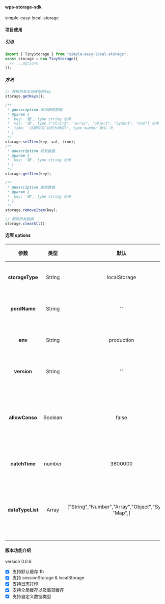 #### wps-storage-sdk

simple-easy-local-storage

#### 项目使用

##### 引用

```js
import { TinyStorage } from "simple-easy-local-storage";
const storage = new TinyStorage({
  // ...options
});
```

##### 方法

```js
// 获取所有本地储存的key
storage.getKeys();

/**
 * @description 添加修改数据
 * @param {
 *  key: '键', type string 必传
 *  val: '值', type ["string", "array", "object", "Symbol", "map"] 必传
 *  time: '过期时间(以秒为单位)', type number 默认：0
 * }
 */
storage.setItem(key, val, time);
/**
 * @description 获取数据
 * @param {
 *  key: '键', type string 必传
 * }
 */
storage.getItem(key);

/**
 * @description 删除数据
 * @param {
 *  key: '键', type string 必传
 * }
 */
storage.removeItem(key);

// 删除所有数据
storage.clearAll();
```

#### 选项 options

|       参数       |  类型   |                         默认                          | 说明             |
| :--------------: | :-----: | :---------------------------------------------------: | ---------------- |
| **storageType**  | String  |                     localStorage                      | 项目名称         |
|   **pordName**   | String  |                          ''                           | 项目名称         |
|     **env**      | String  |                      production                       | 当前环境         |
|   **version**    | String  |                          ''                           | 当前版本         |
|  **allowConso**  | Boolean |                         false                         | 是否允许日志打印 |
|  **catchTime**   | number  |                        3600000                        | 缓存时长         |
| **dataTypeList** |  Array  | ["String","Number","Array","Object","Symbol", "Map",] | 默认数据类型检测 |

#### 版本功能介绍

version 0.0.6

- [x] 支持默认缓存 1h
- [x] 支持 sessionStorage & localStorage
- [x] 支持日志打印
- [x] 支持全局缓存以及局部缓存
- [x] 支持自定义数据类型

